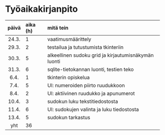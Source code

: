 # Työaikakirjanpito

| päivä | aika (h) | mitä tein |
| :----:|:---------| :---------|
| 24.3. | 1        | vaatimusmäärittely |
| 29.3. | 2        | testailua ja tutustumista tkinteriin |
| 30.3. | 5        | alkeellinen sudoku grid ja kirjautumisnäkymän luonti |
| 31.3. | 6        | sqlite-tietokannan luonti, testien teko |
| 6.4.  | 1        | tkinterin opiskelua |
| 7.4.  | 5        | UI: numeroiden piirto ruudukkoon |
| 8.4.  | 2        | UI: aktiivinen ruudukko ja apunumerot |
| 10.4. | 3        | sudokun luku tekstitiedostosta |
| 11.4. | 6        | UI: sudokujen valinta ja luku tiedostosta |
| 13.4. | 5        | sudokun tarkastus |
| yht   | 36       | |
